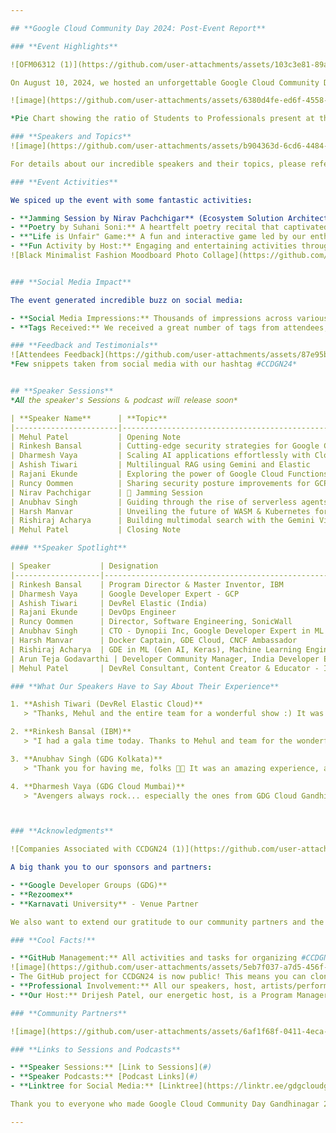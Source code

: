 ```yaml
---

## **Google Cloud Community Day 2024: Post-Event Report**

### **Event Highlights**

![OFM06312 (1)](https://github.com/user-attachments/assets/103c3e81-89a2-44d0-8ce3-ce6022306426)

On August 10, 2024, we hosted an unforgettable Google Cloud Community Day at Karnavati University, bringing together over 600+ attendees, 10 inspiring speakers, and a fantastic team of volunteers. We were thrilled to see that 48% of our attendees were professionals, showcasing the diverse range of individuals interested in cloud technology!

![image](https://github.com/user-attachments/assets/6380d4fe-ed6f-4558-8a45-bd349f2f7b9a)

*Pie Chart showing the ratio of Students to Professionals present at the event.*

### **Speakers and Topics**
![image](https://github.com/user-attachments/assets/b904363d-6cd6-4484-88cc-8c781d5edc3e)

For details about our incredible speakers and their topics, please refer to the [#CCDGN24 -  Speaker Directory.pdf](https://github.com/user-attachments/files/16786429/CCDGN24.-.Speaker.Directory.pdf). 

### **Event Activities**

We spiced up the event with some fantastic activities:

- **Jamming Session by Nirav Pachchigar** (Ecosystem Solution Architect @ IBM): A musical interlude that had everyone tapping their feet.
- **Poetry by Suhani Soni:** A heartfelt poetry recital that captivated the audience.
- **"Life is Unfair" Game:** A fun and interactive game led by our enthusiastic volunteers.
- **Fun Activity by Host:** Engaging and entertaining activities throughout the event by our professional host, **Drijesh Patel** from IBM.
![Black Minimalist Fashion Moodboard Photo Collage](https://github.com/user-attachments/assets/7b606299-2347-4321-9749-da759f4ee1a4)


### **Social Media Impact**

The event generated incredible buzz on social media:

- **Social Media Impressions:** Thousands of impressions across various platforms, showcasing the event's reach and engagement.
- **Tags Received:** We received a great number of tags from attendees, highlighting their experiences and takeaways. You can also look out the posts on #CCDGN24

### **Feedback and Testimonials**
![Attendees Feedback](https://github.com/user-attachments/assets/87e95b22-aeb9-4645-8687-4a85fcf6e35c)
*Few snippets taken from social media with our hashtag #CCDGN24*


## **Speaker Sessions**
*𝘈𝘭𝘭 𝘵𝘩𝘦 𝘴𝘱𝘦𝘢𝘬𝘦𝘳'𝘴 𝘚𝘦𝘴𝘴𝘪𝘰𝘯𝘴 & 𝘱𝘰𝘥𝘤𝘢𝘴𝘵 𝘸𝘪𝘭𝘭 𝘳𝘦𝘭𝘦𝘢𝘴𝘦 𝘴𝘰𝘰𝘯*

| **Speaker Name**      | **Topic**                                                                        | **Session Link**         |
|-----------------------|----------------------------------------------------------------------------------|--------------------------|
| Mehul Patel           | Opening Note                                                                     | [Session](https://youtu.be/kJefvahC1kw)|
| Rinkesh Bansal        | Cutting-edge security strategies for Google Cloud                                | [Session](https://youtu.be/1r6_qaKbM78)|
| Dharmesh Vaya         | Scaling AI applications effortlessly with Cloud Run                              | [Session](https://youtu.be/I7e93KbiENE)|
| Ashish Tiwari         | Multilingual RAG using Gemini and Elastic                                        | [Session](https://youtu.be/xEkMp7qtsZI)|
| Rajani Ekunde         | Exploring the power of Google Cloud Functions for serverless architectures       | [Session](https://youtu.be/3hqQNfSv0rI)|
| Runcy Oommen          | Sharing security posture improvements for GCP                                    | [Session](https://youtu.be/RSDL87omWlU)|
| Nirav Pachchigar      | 🎤 Jamming Session                                                               | [Session](https://youtu.be/xKT4l7WflQk)|
| Anubhav Singh         | Guiding through the rise of serverless agents                                    | [Session](https://youtu.be/Z8U0Xq6a2pM)|
| Harsh Manvar          | Unveiling the future of WASM & Kubernetes for cloud-native application deployment| [Session](https://youtu.be/Cg2nspaHPQc)|
| Rishiraj Acharya      | Building multimodal search with the Gemini Vision model and RAG                  | [Session](https://youtu.be/s3TruBPp53Q)|
| Mehul Patel           | Closing Note                                                                     | [Session](https://youtu.be/ilH60RHDYeM) |

#### **Speaker Spotlight**

| Speaker           | Designation                                          | Podcast Link                                       |
|-------------------|------------------------------------------------------|----------------------------------------------------|
| Rinkesh Bansal    | Program Director & Master Inventor, IBM              | [Podcast](#)                                       |
| Dharmesh Vaya     | Google Developer Expert - GCP                        | [Podcast](#)                                       |
| Ashish Tiwari     | DevRel Elastic (India)                               | [Podcast](#)                                       |
| Rajani Ekunde     | DevOps Engineer                                      | [Podcast](#)                                       |
| Runcy Oommen      | Director, Software Engineering, SonicWall            | [Podcast](#)                                       |
| Anubhav Singh     | CTO - Dynopii Inc, Google Developer Expert in ML & GCP| [Podcast](#)                                       |
| Harsh Manvar      | Docker Captain, GDE Cloud, CNCF Ambassador           | [Podcast](#)                                       |
| Rishiraj Acharya  | GDE in ML (Gen AI, Keras), Machine Learning Engineer, Tensorlake | [Podcast](#)                            |
| Arun Teja Godavarthi | Developer Community Manager, India Developer Ecosystem, Google | [Podcast](#)                         |
| Mehul Patel       | DevRel Consultant, Content Creator & Educator - IT   | [Podcast](#)                                       |

### **What Our Speakers Have to Say About Their Experience**

1. **Ashish Tiwari (DevRel Elastic Cloud)**
   > "Thanks, Mehul and the entire team for a wonderful show :) It was a pleasure to be a part of this."

2. **Rinkesh Bansal (IBM)**
   > "I had a gala time today. Thanks to Mehul and team for the wonderful event. We had excellent and very knowledgeable speakers, and I am cherishing all the discussions and hope that we will stay connected."

3. **Anubhav Singh (GDG Kolkata)**
   > "Thank you for having me, folks 🥳🙏 It was an amazing experience, and I look forward to contributing more to the Gandhinagar community in the future 😊 So glad to have been a part of this group of brilliant people 🙏"

4. **Dharmesh Vaya (GDG Cloud Mumbai)**
   > "Avengers always rock... especially the ones from GDG Cloud Gandhinagar 👏 Massive THANKS for putting together such an awesome one... Simply Impeccable... 🤍"



### **Acknowledgments**

![Companies Associated with CCDGN24 (1)](https://github.com/user-attachments/assets/1e04fde0-6250-48e4-a402-d989e78e2e37)

A big thank you to our sponsors and partners:

- **Google Developer Groups (GDG)**
- **Rezoomex**
- **Karnavati University** - Venue Partner

We also want to extend our gratitude to our community partners and the amazing community leaders who volunteered and contributed to the success of the event.

### **Cool Facts!**

- **GitHub Management:** All activities and tasks for organizing #CCDGN24 were managed on GitHub. From poster creation to content generation for this report, everything was done using GitHub. Check out our closed issues for a behind-the-scenes look!
![image](https://github.com/user-attachments/assets/5eb7f037-a7d5-456f-bd75-6de4bb9e416b)
- The GitHub project for CCDGN24 is now public! This means you can clone the repository and use it to organize your own events. Check it out and see how we planned everything, from poster creation to content generation for the report.
- **Professional Involvement:** All our speakers, host, artists/performers, and most volunteers were professionals, ensuring a high-quality experience for all attendees.
- **Our Host:** Drijesh Patel, our energetic host, is a Program Manager at IBM and brought his unique blend of professionalism and charisma to the event.

### **Community Partners**

![image](https://github.com/user-attachments/assets/6af1f68f-0411-4eca-9c73-2579af8ee06d)

### **Links to Sessions and Podcasts**

- **Speaker Sessions:** [Link to Sessions](#)
- **Speaker Podcasts:** [Podcast Links](#)
- **Linktree for Social Media:** [Linktree](https://linktr.ee/gdgcloudgn)

Thank you to everyone who made Google Cloud Community Day Gandhinagar 2024 a resounding success! We look forward to seeing you next year!

---
```


